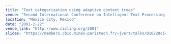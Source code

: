 ```yaml
---
title: "Text categorization using adaptive context trees"
venue: "Second International Conference on Intelligent Text Processing and Computational Linguistics (CICLing '01)"
location: "Mexico City, Mexico"
date: "2001-2-22"
venue_link: "http://www.cicling.org/2001"
slides: "https://members.cbio.mines-paristech.fr/~jvert/talks/010220cicling/cicling2.pdf"
---
```

